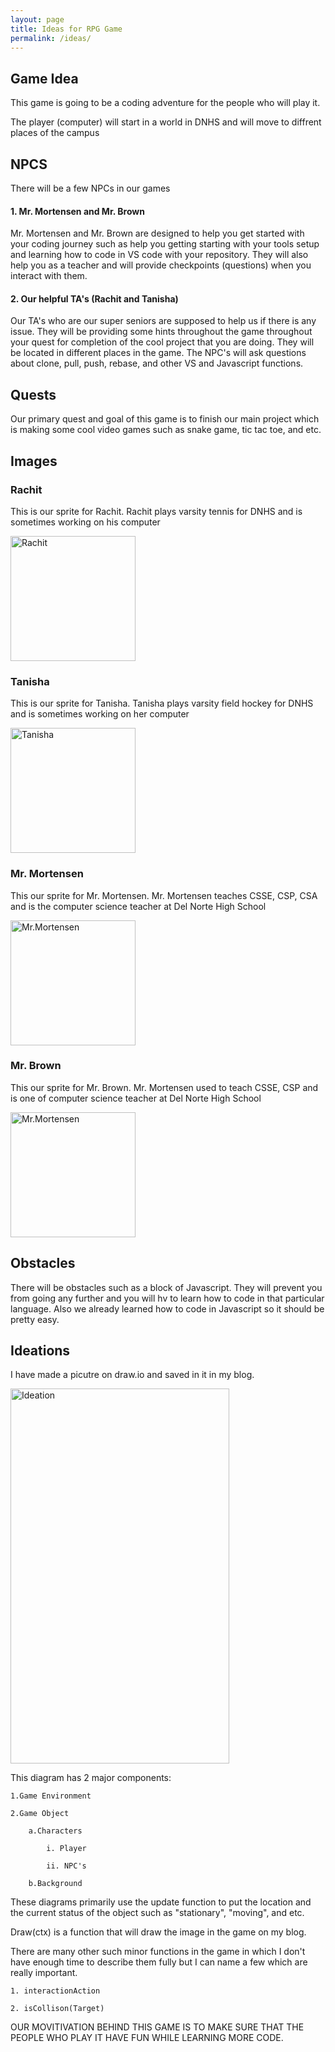 ```yaml
---
layout: page
title: Ideas for RPG Game 
permalink: /ideas/
---
```


## Game Idea 

This game is going to be a coding adventure for the people who will play it.

The player (computer) will start in a world in DNHS and will move to diffrent places of the campus 

## NPCS 

There will be a few NPCs in our games

#### 1. Mr. Mortensen and Mr. Brown 

Mr. Mortensen and Mr. Brown are designed to help you get started with your coding journey such as help you getting starting with your tools setup and learning how to code in VS code with your repository.
They will also help you as a teacher and will provide checkpoints (questions) when you interact with them. 

#### 2. Our helpful TA's (Rachit and Tanisha)

Our TA's who are our super seniors are supposed to help us if there is any issue. They will be providing some hints throughout the game throughout your quest for completion of the cool project that you are doing. They will be located in different places in the game. The NPC's will ask questions about clone, pull, push, rebase, and other VS and Javascript functions. 

## Quests 

Our primary quest and goal of this game is to finish our main project which is making some cool video games such as snake game, tic tac toe, and etc. 

## Images

### Rachit 

This is our sprite for Rachit. Rachit plays varsity tennis for DNHS and is sometimes working on his computer 

<img alt ="Rachit" src="https://github.com/user-attachments/assets/61184007-5520-42e0-875d-31350394072d" width="200" height="200">   

### Tanisha 

This is our sprite for Tanisha. Tanisha plays varsity field hockey for DNHS and is sometimes working on her computer 

<img alt ="Tanisha" src="https://github.com/user-attachments/assets/e95d5c31-bb30-4622-8fc0-12048b5ad35c" width="200" height="200"> 

### Mr. Mortensen 

This our sprite for Mr. Mortensen. Mr. Mortensen teaches CSSE, CSP, CSA and is the computer science teacher at Del Norte High School 

<img alt ="Mr.Mortensen" src="https://github.com/user-attachments/assets/98297230-5651-4a79-a613-4dcbd82ab439" width="200" height="200"> 

### Mr. Brown

This our sprite for Mr. Brown. Mr. Mortensen used to teach CSSE, CSP and is one of computer science teacher at Del Norte High School 

<img alt ="Mr.Mortensen" src="https://github.com/user-attachments/assets/074dbd3c-6066-4a6f-97b3-6036431f318f" width="200" height="200"> 

## Obstacles

There will be obstacles such as a block of Javascript. They will prevent you from going any further and you will hv to learn how to code in that particular language. Also we already learned how to code in Javascript so it should be pretty easy. 

## Ideations 

I have made a picutre on draw.io and saved in it in my blog. 

<img alt ="Ideation" src="https://github.com/user-attachments/assets/c5407476-0fa6-4c43-9e60-6507c74d33a6" width="350" height="600">   

This diagram has 2 major  components: 

    1.Game Environment  

    2.Game Object

        a.Characters 

            i. Player 

            ii. NPC's

        b.Background

These diagrams primarily use the update function to put the location and the current status of the object such as "stationary", "moving", and etc. 

Draw(ctx) is a function that will draw the image in the game on my blog. 

There are many other such minor functions in the game in which I don't have enough time to describe them fully but I can name a few which are really important. 

    1. interactionAction

    2. isCollison(Target)
    
OUR MOVITIVATION BEHIND THIS GAME IS TO MAKE SURE THAT THE PEOPLE WHO PLAY IT HAVE FUN WHILE LEARNING MORE CODE.

